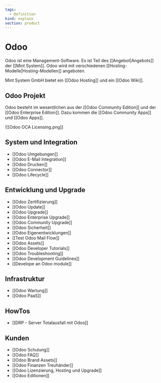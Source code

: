```yaml
---
tags:
  - Definition
kind: explain
section: product
---
```

# Odoo

Odoo ist eine Management-Software. Es ist Teil des [[Angebot|Angebots]] der [[Mint System]]. Odoo wird mit verschiedenen [[Hosting-Modelle|Hosting-Modellen]] angeboten.

Mint System GmbH bietet ein [[Odoo Hosting]] und ein [[Odoo Wiki]].

## Odoo Projekt

Odoo besteht im wesentlichen aus der [[Odoo Community Edition]] und der [[Odoo Enterprise Edition]]. Dazu kommen die [[Odoo Community Apps]] und [[Odoo Apps]].

![[Odoo OCA Licensing.png]]


## System und Integration

* [[Odoo Umgebungen]]
* [[Odoo E-Mail Integration]]
* [[Odoo Drucken]]
* [[Odoo Connector]]
* [[Odoo Lifecycle]]

## Entwicklung und Upgrade

* [[Odoo Zertifizierung]]
* [[Odoo Update]]
* [[Odoo Upgrade]]
* [[Odoo Enterprise Upgrade]]
* [[Odoo Community Upgrade]]
* [[Odoo Sicherheit]]
* [[Odoo Eigenentwicklungen]]
* [[Test Odoo Mail Flow]]
* [[Odoo Assets]]
* [[Odoo Developer Tutorials]]
* [[Odoo Troubleshooting]]
* [[Odoo Development Guidelines]]
* [[Develope an Odoo module]]

## Infrastruktur

* [[Odoo Wartung]]
* [[Odoo PaaS]]

## HowTos

* [[DRP - Server Totalausfall mit Odoo]]

## Kunden

* [[Odoo Schulung]]
* [[Odoo FAQ]]
* [[Odoo Brand Assets]]
* [[Odoo Finanzen Treuhänder]]
* [[Odoo Lizenzierung, Hosting und Upgrade]]
* [[Odoo Editionen]]